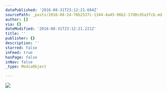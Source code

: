 ```yaml
---
datePublished: '2016-08-31T23:12:21.604Z'
sourcePath: _posts/2016-08-24-76b2537c-1344-4a45-96b2-17d0cd5a3fcb.md
author: []
via: {}
dateModified: '2016-08-31T23:12:21.221Z'
title: ''
publisher: {}
description: ''
starred: false
inFeed: true
hasPage: false
inNav: false
_type: MediaObject

---
```

![](https://the-grid-user-content.s3-us-west-2.amazonaws.com/28f1537f-da32-4573-baca-fde62382459a.jpg)